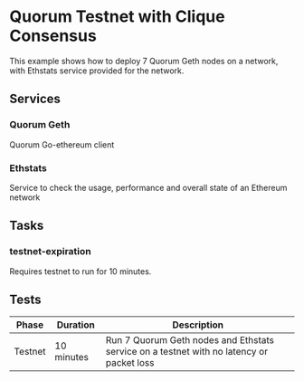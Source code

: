 # Quorum Testnet with Clique Consensus

This example shows how to deploy 7 Quorum Geth nodes on a network, with Ethstats service provided for the network.

## Services

### Quorum Geth
Quorum Go-ethereum client

### Ethstats
Service to check the usage, performance and overall state of an Ethereum network

## Tasks

### testnet-expiration
Requires testnet to run for 10 minutes.

## Tests

|  Phase       | Duration   | Description                                                         |
|--------------|------------|---------------------------------------------------------------------|
| Testnet     |  10 minutes| Run 7 Quorum Geth nodes and Ethstats service on a testnet with no latency or packet loss  |
